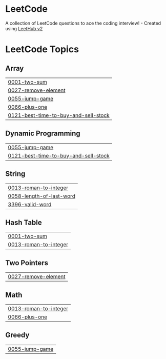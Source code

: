 # LeetCode
A collection of LeetCode questions to ace the coding interview! - Created using [LeetHub v2](https://github.com/arunbhardwaj/LeetHub-2.0)

<!---LeetCode Topics Start-->
# LeetCode Topics
## Array
|  |
| ------- |
| [0001-two-sum](https://github.com/Abdi1509/LeetCode/tree/master/0001-two-sum) |
| [0027-remove-element](https://github.com/Abdi1509/LeetCode/tree/master/0027-remove-element) |
| [0055-jump-game](https://github.com/Abdi1509/LeetCode/tree/master/0055-jump-game) |
| [0066-plus-one](https://github.com/Abdi1509/LeetCode/tree/master/0066-plus-one) |
| [0121-best-time-to-buy-and-sell-stock](https://github.com/Abdi1509/LeetCode/tree/master/0121-best-time-to-buy-and-sell-stock) |
## Dynamic Programming
|  |
| ------- |
| [0055-jump-game](https://github.com/Abdi1509/LeetCode/tree/master/0055-jump-game) |
| [0121-best-time-to-buy-and-sell-stock](https://github.com/Abdi1509/LeetCode/tree/master/0121-best-time-to-buy-and-sell-stock) |
## String
|  |
| ------- |
| [0013-roman-to-integer](https://github.com/Abdi1509/LeetCode/tree/master/0013-roman-to-integer) |
| [0058-length-of-last-word](https://github.com/Abdi1509/LeetCode/tree/master/0058-length-of-last-word) |
| [3396-valid-word](https://github.com/Abdi1509/LeetCode/tree/master/3396-valid-word) |
## Hash Table
|  |
| ------- |
| [0001-two-sum](https://github.com/Abdi1509/LeetCode/tree/master/0001-two-sum) |
| [0013-roman-to-integer](https://github.com/Abdi1509/LeetCode/tree/master/0013-roman-to-integer) |
## Two Pointers
|  |
| ------- |
| [0027-remove-element](https://github.com/Abdi1509/LeetCode/tree/master/0027-remove-element) |
## Math
|  |
| ------- |
| [0013-roman-to-integer](https://github.com/Abdi1509/LeetCode/tree/master/0013-roman-to-integer) |
| [0066-plus-one](https://github.com/Abdi1509/LeetCode/tree/master/0066-plus-one) |
## Greedy
|  |
| ------- |
| [0055-jump-game](https://github.com/Abdi1509/LeetCode/tree/master/0055-jump-game) |
<!---LeetCode Topics End-->